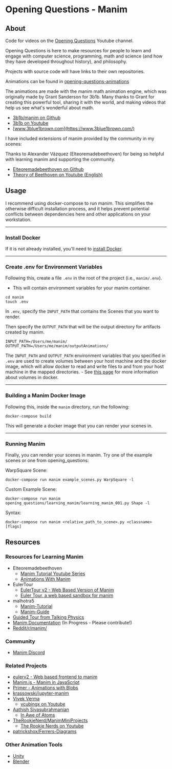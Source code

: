 # Opening Questions - Manim

## About
Code for videos on the [Opening Questions](https://www.youtube.com/channel/UCRQ5gGxixCkYamF5S3sU1hA) Youtube channel.

Opening Questions is here to make resources for people to learn and engage with computer science, programming, math and science (and how they have developed throughout history), and philosophy.

Projects with source code will have links to their own repositories.

Animations can be found in [opening-questions-animations](https://github.com/Jonathan-Llovet/opening-questions-animations)

The animations are made with the manim math animation engine, which was originally made by Grant Sanderson for 3b1b. Many thanks to Grant for creating this powerful tool, sharing it with the world, and making videos that help us see what's wonderful about math.

- [3b1b/manim on Github](https://github.com/3b1b/manim)
- [3b1b on Youtube](https://www.youtube.com/channel/UCYO_jab_esuFRV4b17AJtAw)
- [www.3blue1brown.com](https://www.3blue1brown.com/)

I have included extensions of manim provided by the community in my scenes:

Thanks to Alexander Vázquez (Elteoremadebeethoven) for being so helpful with learning manim and supporting the community.
- [Elteoremadebeethoven on Github](https://github.com/Elteoremadebeethoven)
- [Theory of Beethoven on Youtube (English)](https://www.youtube.com/channel/UCxiWCEdx7aY88bSEUgLOC6A)

## Usage
I recommend using docker-compose to run manim. This simplifies the otherwise difficult installation process, and it helps prevent potential conflicts between dependencies here and other applications on your workstation.

---

### Install Docker
If it is not already installed, you'll need to [install Docker](https://docs.docker.com/get-docker/).

---

### Create .env for Environment Variables
Following this, create a file `.env` in the root of the project (i.e., `manim/.env`).
- This will contain environment variables for your manim container.

```shell
cd manim
touch .env
```

In `.env`, specify the `INPUT_PATH` that contains the Scenes that you want to render.

Then specify the `OUTPUT_PATH` that will be the output directory for artifacts created by manim.

```
INPUT_PATH=/Users/me/manim/
OUTPUT_PATH=/Users/me/manim/outputAnimations/
```

The `INPUT_PATH` and `OUTPUT_PATH` environment variables that you specified in `.env` are used to create volumes between your host machine and the docker image, which will allow docker to read and write files to and from your host machine in the mapped directories.
    - See [this page](https://docs.docker.com/storage/volumes/) for more information about volumes in docker.

---

### Building a Manim Docker Image
Following this, inside the `manim` directory, run the following:
```shell
docker-compose build
```

This will generate a docker image that you can render your scenes in.

---

### Running Manim
Finally, you can render your scenes in manim. Try one of the example scenes or one from opening_questions:

WarpSquare Scene:
```shell
docker-compose run manim example_scenes.py WarpSquare -l
```

Custom Example Scene:
```shell
docker-compose run manim opening_questions/learning_manim/learning_manim_001.py Shape -l
```

Syntax: 
```
docker-compose run manim <relative_path_to_scene>.py <classname> [flags]
```


## Resources
### Resources for Learning Manim
- Elteoremadebeethoven
    - [Manim Tutorial Youtube Series](https://www.youtube.com/watch?v=ENMyFGmq5OA&list=PL2B6OzTsMUrwo4hA3BBfS7ZR34K361Z8F)
    - [Animations With Manim](https://github.com/Elteoremadebeethoven/AnimationsWithManim)
- EulerTour
    - [EulerTour v2 - Web Based Version of Manim](https://eulertour.com/docs)
    - [Euler Tour, a web based sandbox for manim](https://eulertour.com/lab/example_scenes)
- malhotra5
    - [Manim-Tutorial](https://github.com/malhotra5/Manim-Tutorial)
    - [Manim-Guide](https://github.com/malhotra5/Manim-Guide)
- [Guided Tour from Talking Physics](https://talkingphysics.wordpress.com/2019/01/08/getting-started-animating-with-manim-and-python-3-7/)
- [Manim Documentation](https://manim.readthedocs.io/en/latest/index.html) (In Progress - Please contribute!)
- [Reddit/r/manim/](https://www.reddit.com/r/manim/)

### Community
- [Manim Discord](https://discord.gg/mMRrZQW)

### Related Projects
- [eulerv2 - Web based frontend to manim](https://github.com/eulertour/eulerv2)
- [Manim.js - Manim in JavaScript](https://github.com/JazonJiao/Manim.js)
- [Primer - Animations with Blobs](https://github.com/Helpsypoo/primer)
- [krassowski/jupyter-manim](https://github.com/krassowski/jupyter-manim)
- [Vivek Verma](https://github.com/vivek3141)
    - [vcubingx on Youtube](https://www.youtube.com/channel/UCv0nF8zWevEsSVcmz6mlw6A)
- [Aathish Sivasubrahmanian](https://gitlab.com/aathish04/manim-projects/-/tree/master/)
    - [In Awe of Atoms](https://gitlab.com/aathish04/manim-projects/-/blob/master/In%20Awe%20of%20Atoms/AtomThroughAges.py)
- [TheRookieNerd/ManimMiniProjects](https://github.com/TheRookieNerd/ManimMiniProjects)
    - [The Rookie Nerds on Youtube](https://www.youtube.com/channel/UC88BHsvZyAbyBLjSoF_-OCA)
- [patrickshox/Ferrers-Diagrams](https://github.com/patrickshox/Ferrers-Diagrams)

### Other Animation Tools
- [Unity](https://unity.com/)
- [Blender](https://www.blender.org/)
